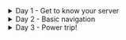 <details><summary> Day 1 - Get to know your server </summary>
 <br>

    1) Connect and login remotely to your server
- Log into the AWS account you created in the Day0 of the challenge and launch your EC2 instance.

![image](https://user-images.githubusercontent.com/86648102/139727838-26378eac-0cc3-46fa-a65b-9ec8e86536ae.png)

- Open your virtual machine. Make sure to have the key copied into the **.ssh** folder and have it's permissions set to 440.

![image](https://user-images.githubusercontent.com/86648102/139728310-7317283d-77f6-45c9-a6d1-2bf0014912d8.png)

- Connect to the instance using the provided IP from AWS console.

![image](https://user-images.githubusercontent.com/86648102/139728494-e64ccdf7-c9d3-4092-942f-ef562712a252.png)

---
    2) Run a few simple simple commands to check the status of your server
Try these simple commands:
`ls`
`uptime`
`free`
`df -h`
`uname -a`

![image](https://user-images.githubusercontent.com/86648102/139728753-038bc87a-7824-49d6-b59b-a41ee2ac0ff9.png)

 ---
    3) Change your password
    
Use `sudo passwd ubuntu` command, then type the password you would like. Please make it strong!!!

---

That's all for today. Easy but fundamental.

---

<br>
</details>

    
<details><summary> Day 2 - Basic navigation </summary>
 <br>
 
    1) Login to your server using ssh
 
 ![image](https://user-images.githubusercontent.com/86648102/139802849-392214b2-c63c-476d-b66a-3e3adaf88aed.png)

    Use `pwd` and `cd` commands. Get familiar with them. Learn to use both, absolute and relative paths to change directories.
 
![image](https://user-images.githubusercontent.com/86648102/139803730-a9f6239e-18a2-4d1f-b178-ce8e24532203.png)

 ---
     2) Use the `printenv` command to show info about the current environment. Those can also be shown separately, by using `echo $HOME` , `echo $PWD` , `echo $OLDPWD` , `echo $USER` , or just `echo $ <any variable you see in the printenv output>` 
 
 ![image](https://user-images.githubusercontent.com/86648102/139804269-ac30f832-a525-4be6-892e-98b69920e866.png)

 ---
     3) Get used with `ls` command. `ls -l ; ls -lh ; ls -ltr ; ls -altr` . You'll use this command and switches daily.
 
 ![image](https://user-images.githubusercontent.com/86648102/139922296-b519c19e-c4f9-48c3-8c46-ad430cfbe8c8.png)

 ---
    4) Prompt customization
 `echo $PS1` will display current prompt.
 
 ![image](https://user-images.githubusercontent.com/86648102/139924383-e851d51b-10be-4f37-a66d-18a426722a87.png)

 
 This article here, will help you customize your prompt in more detail : 
 
 https://phoenixnap.com/kb/change-bash-prompt-linux
 
 For instance, let's change the prompt to give a bit more detail.
 
 `export PS1="\u\@\h \w \s \d \W \t"`
 
To exit that prompt, the command `bash` will open a new shell with your default environment.
 
 ![image](https://user-images.githubusercontent.com/86648102/139925150-15cc8142-5d31-415d-9a4e-38791447547f.png)

 ---
     5) Create files and directories.
 
 `mkdir` - will make a new directory in your current folder by default.
 
 `touch a` - will create a blank file named 'a' in your current folder. 
 
 ![image](https://user-images.githubusercontent.com/86648102/139925551-5ccbd957-a009-406b-b065-35a2b727d362.png)

 `mv` to move a file to another directory or rename a file

 ![image](https://user-images.githubusercontent.com/86648102/139925919-73b54b4d-23f5-4b87-8d6d-593982b3715c.png)

 `cp` will copy a file.
 
 ![image](https://user-images.githubusercontent.com/86648102/139926682-1fbaef20-73b5-4eef-98ba-4fd429fb3c62.png)

 `rm` will remove a file or multiple files
 
 ![image](https://user-images.githubusercontent.com/86648102/139926810-a2dc4bb5-992b-4eb5-be35-94aadd480028.png)

 `rmdir` will delete an empty directory
 
 ![image](https://user-images.githubusercontent.com/86648102/139926979-4be607af-fa91-435a-b979-b21fd65ab6ba.png)

 ---
     6) RTFM. I'll let you guess what this means.
 
 `man` is a command that displays the manual of the command given as argument.
 `man ls` will display everthing there is to know about `ls` command.
 
 ![image](https://user-images.githubusercontent.com/86648102/139927460-60069b1b-89cf-4d55-be09-9f720d0af49b.png)

 `apropos` is kind of the same, except that is shows every command or command explanations containing what we give as argument.
 
 ![image](https://user-images.githubusercontent.com/86648102/139927910-8f18f93e-d9a4-494d-bc12-3330bc0a03a6.png)

 `tldr` is a shorter version of man, containing a simplified version
 
 ![image](https://user-images.githubusercontent.com/86648102/139928305-b25ea31c-9d9f-4957-9faa-9a85b607e92f.png)

 
 ---
 
 
 
<br>
</details>
 
 
<details><summary> Day 3 - Power trip! </summary>
<br>
    1) The `root` user is the boss of your system.Period. All the other users should have the minimum ammount of permission; just the necessary stuff for their actions to be possible. However, if your user is properly configured/allowed, you can run commands as the `root` user from your current one. For that, you need to use the `sudo` command.
 
 ![image](https://user-images.githubusercontent.com/86648102/140276137-d8c21f0a-780b-4159-ad7e-981bbe8f92fb.png)

 
 ![image](https://user-images.githubusercontent.com/86648102/140275620-c51b4f8c-171a-4a21-9bb0-199319de366d.png)

    2) `uptime` command can be used to check for how long is the system running and how many users are connected.
 
 ![image](https://user-images.githubusercontent.com/86648102/140275929-3f8cb4fa-6871-4b8f-9cbe-3c2fd9e286f7.png)

    3) Log checking. For instance, check authentication logs. Many other usefull files are in the `/var/log/` directory.
 
 ![image](https://user-images.githubusercontent.com/86648102/140277142-1b1f180c-1784-4341-a596-2a6114445712.png)

You can also, filter the results using `grep` to show only sudo entries.
 
 ![image](https://user-images.githubusercontent.com/86648102/140277587-745a1be9-91e6-4874-a207-0258f981e990.png)

    4) Hostname changing. 
     `hostnamectl`
 
![image](https://user-images.githubusercontent.com/86648102/140808987-99f8af28-3f16-413f-946f-12f2dd9d6b4e.png)

    `sudo hostnamectl set-hostname upskillchallenge`
 
 ![image](https://user-images.githubusercontent.com/86648102/140809319-48975163-c331-413a-9e22-7e89f86a98a7.png)

     5) Change the system time and date
     `timedatectl`
 
 ![image](https://user-images.githubusercontent.com/86648102/140809505-5256830b-6f0a-443f-8b01-0e72a62776ff.png)

 ![image](https://user-images.githubusercontent.com/86648102/140809561-7f305d17-ca90-4b4c-915f-720cbabff9f8.png)

    `sudo timedatectl set-timezone Europe/Bucharest`
 > Used this to set to my local time.
 
 ![image](https://user-images.githubusercontent.com/86648102/140809869-2818f971-08b1-4f66-a64a-025bbb5bf007.png)
  
<br>  
</details> 
